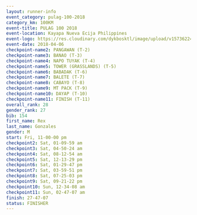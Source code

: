 ```yaml
---
layout: runner-info 
event_category: pulag-100-2018 
category_km: 100KM 
event-title: PULAG 100 2018 
event-location: Kayapa Nueva Ecija Philippines 
event-logo: https://res.cloudinary.com/dykbosktl/image/upload/v1573622467/Logo/logo-p1_tnutwz.jpg 
event-date: 2018-04-06 
checkpoint-name2: PANGAWAN (T-2) 
checkpoint-name3: BANAO (T-3) 
checkpoint-name4: NAPO TUYAK (T-4) 
checkpoint-name5: TOWER (GRASSLANDS) (T-5) 
checkpoint-name6: BABADAK (T-6) 
checkpoint-name7: BALETE (T-7) 
checkpoint-name8: CABAYO (T-8) 
checkpoint-name9: MT PACK (T-9) 
checkpoint-name10: DAYAP (T-10) 
checkpoint-name11: FINISH (T-11) 
overall_rank: 28
gender_rank: 27
bib: 154
first_name: Rex
last_name: Gonzales
gender: M
start: Fri, 11-00-00 pm
checkpoint2: Sat, 01-09-59 am
checkpoint3: Sat, 04-50-24 am
checkpoint4: Sat, 08-12-54 am
checkpoint5: Sat, 12-13-29 pm
checkpoint6: Sat, 01-29-47 pm
checkpoint7: Sat, 03-59-51 pm
checkpoint8: Sat, 07-25-03 pm
checkpoint9: Sat, 09-21-22 pm
checkpoint10: Sun, 12-34-08 am
checkpoint11: Sun, 02-47-07 am
finish: 27-47-07
status: FINISHER
---
```

